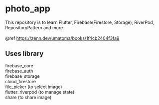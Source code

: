 # photo_app
This repository is to learn Flutter, Firebase(Firestore, Storage), RiverPod, RepositoryPattern and more.
<br />
<br />
@ref https://zenn.dev/umatoma/books/1f4cb2404f3fa9

## Uses library
firebase_core<br />
firebase_auth<br />
firebase_storage<br />
cloud_firestore<br />
file_picker (to select image)<br />
flutter_riverpod (to manage state)<br />
share (to share image)<br />
